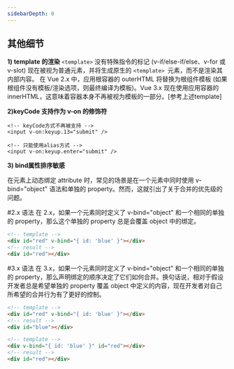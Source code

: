 ```yaml
---
sidebarDepth: 0
---
```


## 其他细节


**1) template 的渲染**
`<template>` 没有特殊指令的标记 (v-if/else-if/else、v-for 或 v-slot) 现在被视为普通元素，并将生成原生的 `<template> `元素，而不是渲染其内部内容。
在 Vue 2.x 中，应用根容器的 outerHTML 将替换为根组件模板 (如果根组件没有模板/渲染选项，则最终编译为模板)。Vue 3.x 现在使用应用容器的 innerHTML，这意味着容器本身不再被视为模板的一部分。[参考上述template]

**2)keyCode 支持作为 v-on 的修饰符**

```vue
<!-- keyCode方式不再被支持 -->
<input v-on:keyup.13="submit" />

<!-- 只能使用alias方式 -->
<input v-on:keyup.enter="submit" />
```

**3) bind属性排序敏感**

在元素上动态绑定 attribute 时，常见的场景是在一个元素中同时使用 v-bind="object" 语法和单独的 property。然而，这就引出了关于合并的优先级的问题。

#2.x 语法
在 2.x，如果一个元素同时定义了 v-bind="object" 和一个相同的单独的 property，那么这个单独的 property 总是会覆盖 object 中的绑定。

```html
<!-- template -->
<div id="red" v-bind="{ id: 'blue' }"></div>
<!-- result -->
<div id="red"></div>
```
#3.x 语法
在 3.x，如果一个元素同时定义了 v-bind="object" 和一个相同的单独的 property，那么声明绑定的顺序决定了它们如何合并。换句话说，相对于假设开发者总是希望单独的 property 覆盖 object 中定义的内容，现在开发者对自己所希望的合并行为有了更好的控制。

```html
<!-- template -->
<div id="red" v-bind="{ id: 'blue' }"></div>
<!-- result -->
<div id="blue"></div>

<!-- template -->
<div v-bind="{ id: 'blue' }" id="red"></div>
<!-- result -->
<div id="red"></div>
```